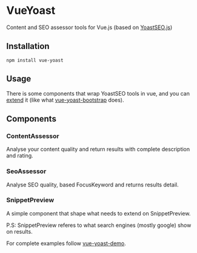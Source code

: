 # VueYoast

Content and SEO assessor tools for Vue.js (based on [YoastSEO.js](https://github.com/Yoast/YoastSEO.js))

## Installation

```
npm install vue-yoast
```

## Usage
There is some components that wrap YoastSEO tools in vue, 
and you can [extend](https://vuejs.org/v2/api/#Vue-extend) it 
(like what [vue-yoast-bootstrap](https://github.com/meyt/vue-yoast-bootstrap) does).

## Components

### ContentAssessor

Analyse your content quality and return results with complete description and rating.


### SeoAssessor

Analyse SEO quality, based FocusKeyword and returns results detail.

### SnippetPreview

A simple component that shape what needs to extend on SnippetPreview.

P.S: SnippetPreview referes to what search engines (mostly google) show on results.

For complete examples follow [vue-yoast-demo](https://github.com/meyt/vue-yoast-demo).